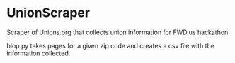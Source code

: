 UnionScraper
============

Scraper of Unions.org that collects union information for FWD.us hackathon


blop.py takes pages for a given zip code and creates a csv file with the information collected.
